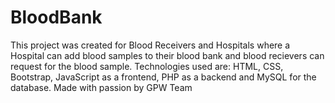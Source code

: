 # BloodBank


This project was created for Blood Receivers and Hospitals where a Hospital can add blood samples to their blood bank and blood recievers can request for the blood sample. 
Technologies used are: HTML, CSS, Bootstrap, JavaScript as a frontend, PHP as a backend and MySQL for the database.
Made with passion by GPW Team
